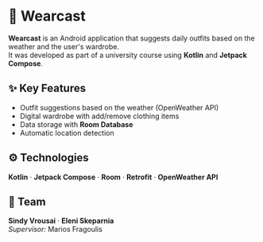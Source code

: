 # 🧥 Wearcast

**Wearcast** is an Android application that suggests daily outfits based on the weather and the user's wardrobe.  
It was developed as part of a university course using **Kotlin** and **Jetpack Compose**.

## ✨ Key Features
- Outfit suggestions based on the weather (OpenWeather API)  
- Digital wardrobe with add/remove clothing items  
- Data storage with **Room Database**  
- Automatic location detection  

## ⚙️ Technologies
**Kotlin** · **Jetpack Compose** · **Room** · **Retrofit** · **OpenWeather API**

## 👥 Team
**Sindy Vrousai** · **Eleni Skeparnia**  
*Supervisor:* Marios Fragoulis
